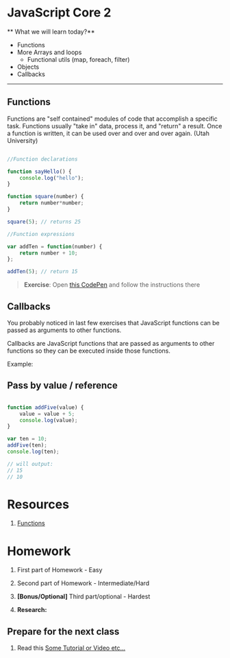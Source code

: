 # JavaScript Core 2
** What we will learn today?**
- Functions
- More Arrays and loops
  - Functional utils (map, foreach, filter)
- Objects
- Callbacks

---

## Functions
Functions are "self contained" modules of code that accomplish a specific task. Functions usually "take in" data, process 
it, and "return" a result. Once a function is written, it can be used over and over and over again. (Utah University)


```javascript

//Function declarations

function sayHello() {
    console.log("hello");
}

function square(number) {
    return number*number;
}

square(5); // returns 25

//Function expressions

var addTen = function(number) { 
    return number + 10;
};

addTen(5); // return 15

```


> **Exercise**:
> Open [this CodePen](http://codepen.io/rarmatei/pen/jBpdzx?editors=0012) and follow the instructions there

## Callbacks

You probably noticed in last few exercises that JavaScript functions can be passed
 as arguments to other functions.
 
 Callbacks are JavaScript functions that are passed as arguments to other functions
 so they can be executed inside those functions.
 
 Example:

## Pass by value / reference

```javascript

function addFive(value) {
    value = value + 5;
    console.log(value);
}

var ten = 10;
addFive(ten);
console.log(ten);

// will output:
// 15
// 10

```

# Resources
1. [Functions](https://developer.mozilla.org/en-US/docs/Web/JavaScript/Guide/Functions)

# Homework

1. First part of Homework - Easy

2. Second part of Homework - Intermediate/Hard

3. **[Bonus/Optional]** Third part/optional - Hardest

4. **Research:**

## Prepare for the next class
1. Read this [Some Tutorial or Video etc...](https://google.com)
